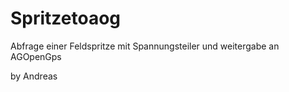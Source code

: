 # Spritzetoaog
Abfrage einer Feldspritze mit Spannungsteiler und weitergabe an AGOpenGps

by Andreas
